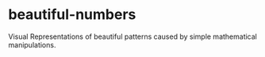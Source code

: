 # beautiful-numbers
Visual Representations of beautiful patterns caused by simple mathematical manipulations.
